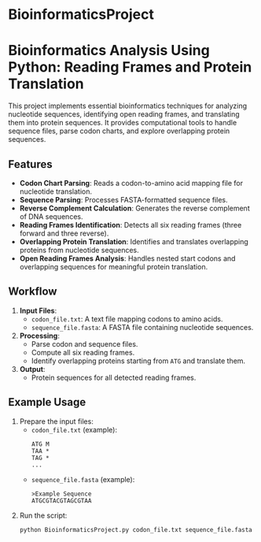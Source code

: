 # BioinformaticsProject

# Bioinformatics Analysis Using Python: Reading Frames and Protein Translation

This project implements essential bioinformatics techniques for analyzing nucleotide sequences, identifying open reading frames, and translating them into protein sequences. It provides computational tools to handle sequence files, parse codon charts, and explore overlapping protein sequences.

## Features
- **Codon Chart Parsing**: Reads a codon-to-amino acid mapping file for nucleotide translation.
- **Sequence Parsing**: Processes FASTA-formatted sequence files.
- **Reverse Complement Calculation**: Generates the reverse complement of DNA sequences.
- **Reading Frames Identification**: Detects all six reading frames (three forward and three reverse).
- **Overlapping Protein Translation**: Identifies and translates overlapping proteins from nucleotide sequences.
- **Open Reading Frames Analysis**: Handles nested start codons and overlapping sequences for meaningful protein translation.

## Workflow
1. **Input Files**:
   - `codon_file.txt`: A text file mapping codons to amino acids.
   - `sequence_file.fasta`: A FASTA file containing nucleotide sequences.
2. **Processing**:
   - Parse codon and sequence files.
   - Compute all six reading frames.
   - Identify overlapping proteins starting from `ATG` and translate them.
3. **Output**:
   - Protein sequences for all detected reading frames.

## Example Usage
1. Prepare the input files:
   - `codon_file.txt` (example):
     ```
     ATG M
     TAA *
     TAG *
     ...
     ```
   - `sequence_file.fasta` (example):
     ```
     >Example Sequence
     ATGCGTACGTAGCGTAA
     ```
2. Run the script:
   ```bash
   python BioinformaticsProject.py codon_file.txt sequence_file.fasta
